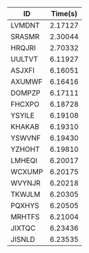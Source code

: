 |ID|Time(s)|
|-|-|
|LVMDNT|2.17127|
|SRASMR|2.30044|
|HRQJRI|2.70332|
|UULTVT|6.11927|
|ASJXFI|6.16051|
|AXUMWF|6.16416|
|DOMPZP|6.17111|
|FHCXPO|6.18728|
|YSYILE|6.19108|
|KHAKAB|6.19310|
|YSWVNF|6.19430|
|YZHOHT|6.19810|
|LMHEQI|6.20017|
|WCXUMP|6.20175|
|WVYNJR|6.20218|
|TKWJLM|6.20305|
|PQXHYS|6.20505|
|MRHTFS|6.21004|
|JIXTQC|6.23436|
|JISNLD|6.23535|
